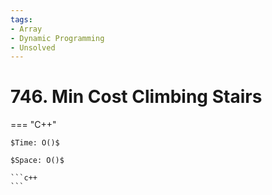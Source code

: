 ```yaml
---
tags:
- Array
- Dynamic Programming
- Unsolved
---
```



# 746. Min Cost Climbing Stairs

=== "C++"

    $Time: O()$

    $Space: O()$

    ```c++
    ```